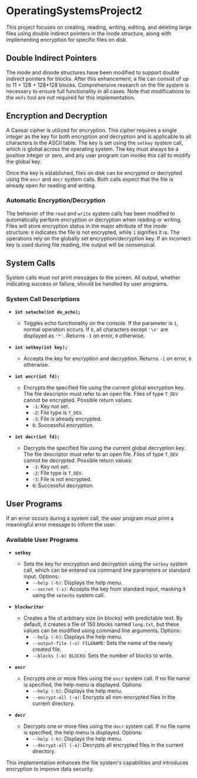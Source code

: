# OperatingSystemsProject2

This project focuses on creating, reading, writing, editing, and deleting large files using double indirect pointers in the inode structure, along with implementing encryption for specific files on disk.

## Double Indirect Pointers
The inode and dinode structures have been modified to support double indirect pointers for blocks. After this enhancement, a file can consist of up to 11 + 128 + 128*128 blocks. Comprehensive research on the file system is necessary to ensure full functionality in all cases. Note that modifications to the `mkfs` tool are not required for this implementation.

## Encryption and Decryption
A Caesar cipher is utilized for encryption. This cipher requires a single integer as the key for both encryption and decryption and is applicable to all characters in the ASCII table. The key is set using the `setkey` system call, which is global across the operating system. The key must always be a positive integer or zero, and any user program can invoke this call to modify the global key.

Once the key is established, files on disk can be encrypted or decrypted using the `encr` and `decr` system calls. Both calls expect that the file is already open for reading and writing.

### Automatic Encryption/Decryption
The behavior of the `read` and `write` system calls has been modified to automatically perform encryption or decryption when reading or writing. Files will store encryption status in the major attribute of the inode structure: `0` indicates the file is not encrypted, while `1` signifies it is. The operations rely on the globally set encryption/decryption key. If an incorrect key is used during file reading, the output will be nonsensical.

## System Calls
System calls must not print messages to the screen. All output, whether indicating success or failure, should be handled by user programs.

### System Call Descriptions
- **`int setecho(int do_echo);`**
  - Toggles echo functionality on the console. If the parameter is `1`, normal operation occurs. If `0`, all characters except `'\n'` are displayed as `'*'`. Returns `-1` on error, `0` otherwise.

- **`int setkey(int key);`**
  - Accepts the key for encryption and decryption. Returns `-1` on error, `0` otherwise.

- **`int encr(int fd);`**
  - Encrypts the specified file using the current global encryption key. The file descriptor must refer to an open file. Files of type `T_DEV` cannot be encrypted. Possible return values:
    - `-1`: Key not set.
    - `-2`: File type is `T_DEV`.
    - `-3`: File is already encrypted.
    - `0`: Successful encryption.

- **`int decr(int fd);`**
  - Decrypts the specified file using the current global decryption key. The file descriptor must refer to an open file. Files of type `T_DEV` cannot be decrypted. Possible return values:
    - `-1`: Key not set.
    - `-2`: File type is `T_DEV`.
    - `-3`: File is not encrypted.
    - `0`: Successful decryption.

## User Programs
If an error occurs during a system call, the user program must print a meaningful error message to inform the user.

### Available User Programs
- **`setkey`**
  - Sets the key for encryption and decryption using the `setkey` system call, which can be entered via command line parameters or standard input. Options:
    - `--help (-h)`: Displays the help menu.
    - `--secret (-s)`: Accepts the key from standard input, masking it using the `setecho` system call.

- **`blockwriter`**
  - Creates a file of arbitrary size (in blocks) with predictable text. By default, it creates a file of 150 blocks named `long.txt`, but these values can be modified using command line arguments. Options:
    - `--help (-h)`: Displays the help menu.
    - `--output-file (-o) FILENAME`: Sets the name of the newly created file.
    - `--blocks (-b) BLOCKS`: Sets the number of blocks to write.

- **`encr`**
  - Encrypts one or more files using the `encr` system call. If no file name is specified, the help menu is displayed. Options:
    - `--help (-h)`: Displays the help menu.
    - `--encrypt-all (-a)`: Encrypts all non-encrypted files in the current directory.

- **`decr`**
  - Decrypts one or more files using the `decr` system call. If no file name is specified, the help menu is displayed. Options:
    - `--help (-h)`: Displays the help menu.
    - `--decrypt-all (-a)`: Decrypts all encrypted files in the current directory.

This implementation enhances the file system's capabilities and introduces encryption to improve data security.

